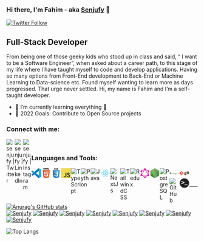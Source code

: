 ### Hi there, I'm Fahim - aka [Senjufy][website] 👋

[![Twitter Follow](https://img.shields.io/twitter/follow/Fahim_senju?color=1DA1F2&logo=twitter&style=for-the-badge)](https://twitter.com/intent/follow?original_referer=https%3A%2F%2Fgithub.com%2FcodeSTACKr&screen_name=Fahim_senju)

## Full-Stack Developer

From being one of those geeky kids who stood up in class and said, “ I want to be a Software Engineer”,
when asked about a career path, to this stage of my life where I have taught myself to code and develop
applications. Having so many options from Front-End development to Back-End or Machine Learning
to Data-science etc. Found myself wanting to learn more as days progressed. That urge never settled.
Hi, my name is Fahim and I’m a self-taught developer.

- 🌱 I’m currently learning everything 🤣
- 🥅 2022 Goals: Contribute to Open Source projects

### Connect with me:

[<img align="left" alt="senjufy | Twitter" width="22px" src="https://cdn1.iconfinder.com/data/icons/logotypes/32/square-twitter-512.png" />][twitter]
[<img align="left" alt="senjufy  | LinkedIn" width="22px" src="https://cdn1.iconfinder.com/data/icons/logotypes/32/square-linkedin-512.png" />][website]
[<img align="left" alt="senjufy  | Instagram" width="22px" src="https://cdn2.iconfinder.com/data/icons/social-icons-33/128/Instagram-512.png" />][instagram]

<br />

### Languages and Tools:

<img align="left" alt="Visual Studio Code" width="26px" src="https://raw.githubusercontent.com/github/explore/80688e429a7d4ef2fca1e82350fe8e3517d3494d/topics/visual-studio-code/visual-studio-code.png" />
<img align="left" alt="HTML5" width="26px" src="https://raw.githubusercontent.com/github/explore/80688e429a7d4ef2fca1e82350fe8e3517d3494d/topics/html/html.png" />
<img align="left" alt="CSS3" width="26px" src="https://raw.githubusercontent.com/github/explore/80688e429a7d4ef2fca1e82350fe8e3517d3494d/topics/css/css.png" />
<img align="left" alt="JavaScript" width="26px" src="https://raw.githubusercontent.com/github/explore/80688e429a7d4ef2fca1e82350fe8e3517d3494d/topics/javascript/javascript.png" />
<img align="left" alt="TypeScript" width="26px" src="https://raw.githubusercontent.com/igniteram/protractor-cli/HEAD/images/typescript.png" />
<img align="left" alt="Python" width="26px" src="https://upload.wikimedia.org/wikipedia/commons/thumb/c/c3/Python-logo-notext.svg/1200px-Python-logo-notext.svg.png" />
<img align="left" alt="Java" width="26px" src="https://cdn.worldvectorlogo.com/logos/java.svg" />
<img align="left" alt="React" width="26px" src="https://raw.githubusercontent.com/github/explore/80688e429a7d4ef2fca1e82350fe8e3517d3494d/topics/react/react.png" />
<img align="left" alt="NextJs" width="26px" src="https://encrypted-tbn0.gstatic.com/images?q=tbn:ANd9GcR2Y0uHbCNCw05pPd9Kw9AA7I3kA4I6ZW1E5YeYaeB4Acz0W02-YJzEQiEt81w-3sFT2aE&usqp=CAU" />
<img align="left" alt="TailwindCSS" width="26px" src="https://vasterra.com/blog/wp-content/uploads/2021/08/Tailwind-img.png" />
<img align="left" alt="Redux" width="26px" src="https://encrypted-tbn0.gstatic.com/images?q=tbn:ANd9GcRYt62H1Y4Few9Yvkbh5WbnyuWkgkKQtn51bfAtDrnsWWby-mMJlSePh88PNGr3JGKbBcw&usqp=CAU" />
<img align="left" alt="GraphQL" width="26px" src="https://raw.githubusercontent.com/github/explore/80688e429a7d4ef2fca1e82350fe8e3517d3494d/topics/graphql/graphql.png" />
<img align="left" alt="Node.js" width="26px" src="https://raw.githubusercontent.com/github/explore/80688e429a7d4ef2fca1e82350fe8e3517d3494d/topics/nodejs/nodejs.png" />
<img align="left" alt="PostgreSQL" width="26px" src="https://upload.wikimedia.org/wikipedia/commons/thumb/2/29/Postgresql_elephant.svg/1200px-Postgresql_elephant.svg.png" />
<img align="left" alt="MongoDB" width="26px" src="https://raw.githubusercontent.com/github/explore/80688e429a7d4ef2fca1e82350fe8e3517d3494d/topics/mongodb/mongodb.png" />
<img align="left" alt="Git" width="26px" src="https://raw.githubusercontent.com/github/explore/80688e429a7d4ef2fca1e82350fe8e3517d3494d/topics/git/git.png" />
<img align="left" alt="GitHub" width="26px" src="https://github.githubassets.com/images/modules/logos_page/GitHub-Mark.png" />
<img align="left" alt="Terminal" width="26px" src="https://raw.githubusercontent.com/github/explore/80688e429a7d4ef2fca1e82350fe8e3517d3494d/topics/terminal/terminal.png" />

<br />
<br />

---

[![Anurag's GitHub stats](https://github-readme-stats.vercel.app/api?username=senjufy&hide=stars)](https://github.com/anuraghazra/github-readme-stats)
<br>
<a href="https://github.com/senjufy/image-scraper"><img alt="Senjufy" src="https://github-readme-stats.vercel.app/api/pin/?username=senjufy&repo=image-scraper" /></a>
<a href="https://github.com/senjufy/facebook-clone"><img alt="Senjufy" src="https://github-readme-stats.vercel.app/api/pin/?username=senjufy&repo=facebook-clone" /></a>
<a href="https://github.com/senjufy/workflow"><img alt="Senjufy" src="https://github-readme-stats.vercel.app/api/pin/?username=senjufy&repo=workflow" /></a>
<a href="https://github.com/senjufy/amazon-MERN"><img alt="Senjufy" src="https://github-readme-stats.vercel.app/api/pin/?username=senjufy&repo=amazon-MERN" /></a>
<a href="https://github.com/senjufy/task-man"><img alt="Senjufy" src="https://github-readme-stats.vercel.app/api/pin/?username=senjufy&repo=task-man" /></a>
<a href="https://github.com/senjufy/netflix-Clone"><img alt="Senjufy" src="https://github-readme-stats.vercel.app/api/pin/?username=senjufy&repo=netflix-Clone" /></a>
<a href="https://github.com/senjufy/PassGen"><img alt="Senjufy" src="https://github-readme-stats.vercel.app/api/pin/?username=senjufy&repo=PassGen" /></a>
<a href="https://github.com/senjufy/spaceX-clone"><img alt="Senjufy" src="https://github-readme-stats.vercel.app/api/pin/?username=senjufy&repo=spaceX-clone" /></a>
<br/>

![Top Langs](https://github-readme-stats.vercel.app/api/top-langs/?username=senjufy&layout=compact)

[website]: https://www.linkedin.com/in/fahim-islam-b53265209/
[twitter]: https://twitter.com/Fahim_senju
[instagram]: https://www.instagram.com/f.senju/
